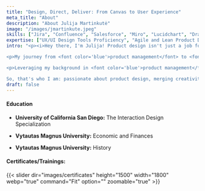 ```yaml
---
title: "Design, Direct, Deliver: From Canvas to User Experience"
meta_title: "About"
description: "About Julija Martinkutė"
image: "/images/jmartinkute.jpeg"
skills: ["Jira", "Confluence", "Salesforce", "Miro", "Lucidchart", "Draw.io", "Figma", "Sketch", "HTML", "CSS", "Python", "Java", "JavaScript",  "Canva", "Webflow", "Adobe XD", "Storybook", "Balsamiq", "UXPin", "Google Analytics", "MailChimp", "Hotjar", "SQL", "MySQL", "Tableau", "Metabase", "Postman", "Swagger"]
expertise: ["UX/UI Design Tools Proficiency", "Agile and Lean Product Development", "Data Analysis and Interpretation", "SaaS Management", "KYC/KYB/AML/PEP", "Cryptography", "Cybersecurity", "FinTech", "Secure Data Exchange"]
intro: "<p><i>Hey there, I'm Julija! Product design isn't just a job for me—it's my passion.</i></p>

<p>My journey from <font color='blue'>product management</font> to <font color='blue'>UI/UX design</font> has been quite the adventure, shaping me into the designer I am today. I'm obsessed with the little things, ensuring <font color='blue'>every pixel tells a story</font> in the user experience. However, I <font color='blue'>focus on the big picture</font> to make sure the project meets user needs by aligning with strategy, prioritizing tasks, and using resources efficiently.</p>

<p>Leveraging my background in <font color='blue'>product management</font>, I aim to create designs that not only look good but also align with <font color='blue'>user needs and business goals</font>. What excites me most is crafting interfaces that users love to engage with.</p>

So, that's who I am: passionate about product design, merging creativity with strategy to craft <font color='blue'>user-friendly experiences</font>. When I'm not immersed in product creation, you'll find me behind the lens capturing moments or hiking in the mountains."
draft: false
---
```


#### Education

- **University of California San Diego:** The Interaction Design Specialization

- **Vytautas Magnus University:** Economic and Finances

- **Vytautas Magnus University:** History
 
#### Certificates/Trainings:
<!-- 
**Certified Scrum Product Owner®**, Scrum Alliance

**Google UX Design:** Foundations of User Experience (UX) Design. 
Start the UX Design Process: Empathize, Define, and Ideate. Build Wireframes and Low-Fidelity Prototypes 

**Udemy:** Figma UI UX Design Essentials

**Udemy:** Complete Web & Mobile Designer: UI/UX, Figma 

**Vilnius Coding School:** Data Analytics

**Vilnius Coding School:** Project Management and Programming -->

{{< slider dir="images/certificates" height="1500" width="1800" webp="true" command="Fit" option="" zoomable="true" >}}
<!-- {{< gallery dir="images/certificates" class="" height="1500" width="1800" webp="true" command="Fit" option="" zoomable="true" >}} -->
